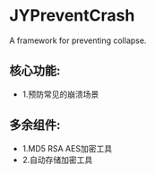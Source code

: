 # JYPreventCrash
A framework for preventing collapse.

## 核心功能: 
* 1.预防常见的崩溃场景
## 多余组件: 
* 1.MD5 RSA AES加密工具
* 2.自动存储加密工具
